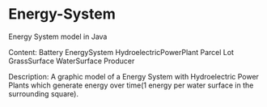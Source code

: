 # Energy-System
Energy System model in Java 

Content:
Battery
EnergySystem
HydroelectricPowerPlant
Parcel
Lot
GrassSurface
WaterSurface
Producer

Description:
A graphic model of a Energy System with Hydroelectric Power Plants which generate energy over time(1 energy per water surface in the surrounding square).
